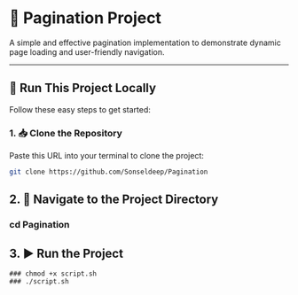 # 📄 Pagination Project

A simple and effective pagination implementation to demonstrate dynamic page loading and user-friendly navigation.

---

## 🚀 Run This Project Locally

Follow these easy steps to get started:

### 1. 📥 Clone the Repository

Paste this URL into your terminal to clone the project:

```bash
git clone https://github.com/Sonseldeep/Pagination
```
## 2. 📁 Navigate to the Project Directory
  ### cd Pagination

## 3. ▶️ Run the Project
    ### chmod +x script.sh
    ### ./script.sh



